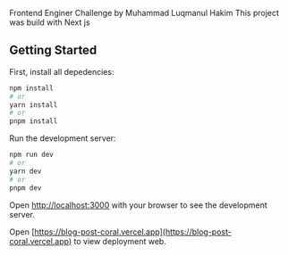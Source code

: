 Frontend Enginer Challenge by Muhammad Luqmanul Hakim
This project was build with Next js

## Getting Started

First, install all depedencies:

```bash
npm install
# or
yarn install
# or
pnpm install
```

Run the development server:

```bash
npm run dev
# or
yarn dev
# or
pnpm dev
```

Open [http://localhost:3000](http://localhost:3000) with your browser to see the development server.

Open [https://blog-post-coral.vercel.app](https://blog-post-coral.vercel.app) to view deployment web.
